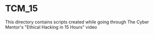 # TCM_15

This directory contains scripts created while going through The Cyber Mentor's "Ethical Hacking in 15 Hours" video
